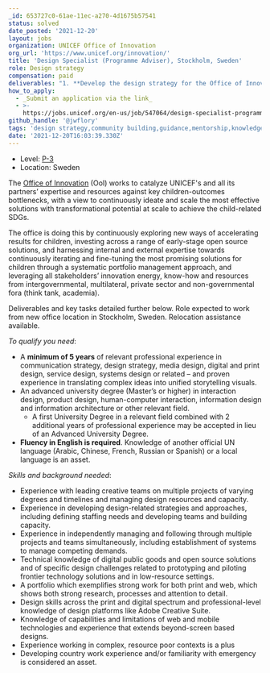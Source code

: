 ```yaml
---
_id: 653727c0-61ae-11ec-a270-4d1675b57541
status: solved
date_posted: '2021-12-20'
layout: jobs
organization: UNICEF Office of Innovation
org_url: 'https://www.unicef.org/innovation/'
title: 'Design Specialist (Programme Adviser), Stockholm, Sweden'
role: Design strategy
compensation: paid
deliverables: "1. **Develop the design strategy for the Office of Innovation and an implementation plan**.\r\n    * Review best practice in the social innovation space and capture lessons learned\r\n    * In close collaboration with management team, propose a strategy, including resource needs\r\n    * Design a monitoring plan to assess strategy and review its progress on ongoing basis\r\n    * Develop a project plan and execute start-up phase of the strategy\r\n2. **Set-up a pool of design talent for the Office of Innovation, including through staffing, consultants, vendors etc**\r\n    * Identify human capacity and talent needs in design and support related recruitment processes\r\n    * Develop a design consultant pool\r\n    * Support technical assistance team managing Global HCD LTAs and other recruiting/resourcing solutions\r\n    * Work with other HCD focal points on the PCS team to develop OOI briefing session + supporting materials\r\n    * Conceptualize and run a recorded HCD LTA focused webinar that showcases 1) how they can be used and 2) gets vendors to talk about their expertise\r\n    * Advise on, explore and test HCD office hours with other HCD focal points and potentially with LTA vendors\r\n3. **Provide guidance to select priority initiatives across the Office of Innovation**.\r\n    * In close collaboration with management team, identify priority initiatives and allocate appropriate design resources (including for direct support)\r\n    * Provide direct design-related guidance for select initiatives\r\n    * This could include facilitating ideation, validation and strategy sessions, structuring sprint exercise that can be piloted and templatize; user testing and prototyping of technical explorations; evaluating effectiveness of platforms.\r\n4. **Provide technical guidance to design resources within the Office of Innovation**.\r\n    * Develop and oversee execution of relevant technical standards for design\r\n    * Provide mentorship and knowledge sharing among team members with design-related responsibilities\r\n    * Identify needs for technical design programmes and tools and facilitate access\r\n5. **Engage in relevant planning processes and externally in relevant fora to represent the OOI on design**.\r\n    * Identify opportunities for and contribute to documentation, communications and external engagement on OOI’s design work"
how_to_apply:
  - _Submit an application via the link_
  - >-
    https://jobs.unicef.org/en-us/job/547064/design-specialist-programme-adviser-p3-ta-office-of-innovation-stockholm-sweden-00118612
github_handle: '@jwflory'
tags: 'design strategy,community building,guidance,mentorship,knowledge-sharing'
date: '2021-12-20T16:03:39.330Z'
---
```

* Level: [P-3](https://careers.un.org/lbw/home.aspx?viewtype=SC)
* Location: Sweden

The [Office of Innovation](https://www.unicef.org/innovation/) (OoI) works to catalyze UNICEF's and all its partners’ expertise and resources against key children-outcomes bottlenecks, with a view to continuously ideate and scale the most effective solutions with transformational potential at scale to achieve the child-related SDGs. 

The office is doing this by continuously exploring new ways of accelerating results for children, investing across a range of early-stage open source solutions, and harnessing internal and external expertise towards continuously iterating and fine-tuning the most promising solutions for children through a systematic portfolio management approach, and leveraging all stakeholders’ innovation energy, know-how and resources from intergovernmental, multilateral, private sector and non-governmental fora (think tank, academia).

Deliverables and key tasks detailed further below. Role expected to work from new office location in Stockholm, Sweden. Relocation assistance available.

_To qualify you need_:

* A **minimum of 5 years** of relevant professional experience in communication strategy, design strategy, media design, digital and print design, service design, systems design or related – and proven experience in translating complex ideas into unified storytelling visuals.
* An advanced university degree (Master’s or higher) in interaction design, product design, human-computer interaction, information design and information architecture or other relevant field.
    * A first University Degree in a relevant field combined with 2 additional years of professional experience may be accepted in lieu of an Advanced University Degree.
* **Fluency in English is required**. Knowledge of another official UN language (Arabic, Chinese, French, Russian or Spanish) or a local language is an asset.

_Skills and background needed_:

* Experience with leading creative teams on multiple projects of varying degrees and timelines and managing design resources and capacity.
* Experience in developing design-related strategies and approaches, including defining staffing needs and developing teams and building capacity.
* Experience in independently managing and following through multiple projects and teams simultaneously, including establishment of systems to manage competing demands.
* Technical knowledge of digital public goods and open source solutions and of specific design challenges related to prototyping and piloting frontier technology solutions and in low-resource settings.
* A portfolio which exemplifies strong work for both print and web, which shows both strong research, processes and attention to detail.
* Design skills across the print and digital spectrum and professional-level knowledge of design platforms like Adobe Creative Suite.
* Knowledge of capabilities and limitations of web and mobile technologies and experience that extends beyond-screen based designs.
* Experience working in complex, resource poor contexts is a plus
* Developing country work experience and/or familiarity with emergency is considered an asset.
